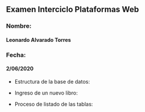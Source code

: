 ## Examen Interciclo Plataformas Web

### Nombre: 
#### Leonardo Alvarado Torres
### Fecha:
#### 2/06/2020

* Estructura de la base de datos:


* Ingreso de un nuevo libro:

* Proceso de listado de las tablas:
